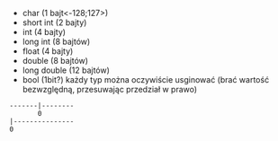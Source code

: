- char  (1 bajt<-128;127>)
- short int (2 bajty)
- int (4 bajty)
- long int (8 bajtów)
- float (4 bajty)
- double (8 bajtów)
- long double (12 bajtów)
- bool (1bit?)
każdy typ można oczywiście usginować (brać wartość bezwzględną, przesuwając przedział w prawo)
```
-------|--------
       0
|---------------
0
```


